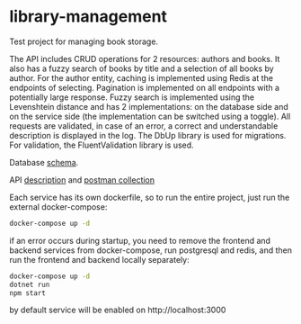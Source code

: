# library-management

Test project for managing book storage.

The API includes CRUD operations for 2 resources: authors and books. It also has a fuzzy search of books by title and a selection of all books by author. For the author entity, caching is implemented using Redis at the endpoints of selecting. Pagination is implemented on all endpoints with a potentially large response. Fuzzy search is implemented using the Levenshtein distance and has 2 implementations: on the database side and on the service side (the implementation can be switched using a toggle). All requests are validated, in case of an error, a correct and understandable description is displayed in the log. The DbUp library is used for migrations. For validation, the FluentValidation library is used.

Database [schema](./library-management-backend/Resources/Db). 

API [description](./library-management-backend/Resources/Http) and [postman collection](./library-management-backend/Resources/Postman)

Each service has its own dockerfile, so to run the entire project, just run the external docker-compose:

```bash
docker-compose up -d
```

if an error occurs during startup, you need to remove the frontend and backend services from docker-compose, run postgresql and redis, and then run the frontend and backend locally separately:

```bash
docker-compose up -d
dotnet run
npm start
```
by default service will be enabled on http://localhost:3000

